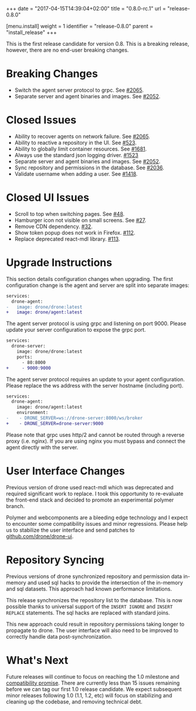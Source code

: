 +++
date = "2017-04-15T14:39:04+02:00"
title = "0.8.0-rc.1"
url = "release-0.8.0"

[menu.install]
  weight = 1
  identifier = "release-0.8.0"
  parent = "install_release"
+++

This is the first release candidate for version 0.8. This is a breaking release, however, there are no end-user breaking changes.

# Breaking Changes

* Switch the agent server protocol to grpc. See [#2065](https://github.com/drone/drone/issues/2065).
* Separate server and agent binaries and images. See [#2052](https://github.com/drone/drone/issues/2052).

# Closed Issues

* Ability to recover agents on network failure. See [#2065](https://github.com/drone/drone/issues/2065).
* Ability to reactive a repository in the UI. See [#523](https://github.com/drone/drone/issues/523).
* Ability to globally limit container resources. See [#1681](https://github.com/drone/drone/issues/1681).
* Always use the standard json logging driver. [#1523](https://github.com/drone/drone/issues/1523)
* Separate server and agent binaries and images. See [#2052](https://github.com/drone/drone/issues/2052).
* Sync repository and permissions in the database. See [#2036](https://github.com/drone/drone/issues/2036).
* Validate username when adding a user. See [#1418](https://github.com/drone/drone/issues/1418).

# Closed UI Issues

* Scroll to top when switching pages. See [#48](https://github.com/drone/drone-ui/issues/48).
* Hamburger icon not visible on small screens. See [#27](https://github.com/drone/drone-ui/issues/27).
* Remove CDN dependency. [#32](https://github.com/drone/drone-ui/issues/32).
* Show token popup does not work in Firefox. [#112](https://github.com/drone/drone-ui/issues/112).
* Replace deprecated react-mdl library. [#113](https://github.com/drone/drone-ui/issues/113).

# Upgrade Instructions

This section details configuration changes when upgrading. The first configuration change is the agent and server are split into separate images:

```diff
services:
  drone-agent:
-   image: drone/drone:latest
+   image: drone/agent:latest
```

The agent server protocol is using grpc and listening on port 9000. Please update your server configuration to expose the grpc port.

```diff
services:
  drone-server:
    image: drone/drone:latest
    ports:
      - 80:8000
+     - 9000:9000
```

The agent server protocol requires an update to your agent configuration. Please replace the ws address with the server hostname (including port).

```diff
services:
  drone-agent:
    image: drone/agent:latest
    environment:
-    - DRONE_SERVER=ws://drone-server:8000/ws/broker
+    - DRONE_SERVER=drone-server:9000
```

Please note that grpc uses http/2 and cannot be routed through a reverse proxy (i.e. nginx). If you are using nginx you must bypass and connect the agent directly with the server.

# User Interface Changes

Previous version of drone used react-mdl which was deprecated and required significant work to replace. I took this opportunity to re-evaluate the front-end stack and decided to promote an experimental polymer branch.

Polymer and webcomponents are a bleeding edge technology and I expect to encounter some compatibility issues and minor regressions. Please help us to stabilize the user interface and send patches to [github.com/drone/drone-ui](https://github.com/drone/drone-ui).

# Repository Syncing

Previous versions of drone synchronized repository and permission data in-memory and used sql hacks to provide the intersection of the in-memory and sql datasets. This approach had known performance limitations.

This release synchronizes the repository list to the database. This is now possible thanks to universal support of the `INSERT IGNORE` and `INSERT REPLACE` statements. The sql hacks are replaced with standard joins.

This new approach could result in repository permissions taking longer to propagate to drone. The user interface will also need to be improved to correctly handle data post-synchronization.

# What's Next

Future releases will continue to focus on reaching the 1.0 milestone and [compatibility promise](https://golang.org/doc/go1compat). There are currently less than 15 issues remaining before we can tag our first 1.0 release candidate. We expect subsequent minor releases following 1.0 (1.1, 1.2, etc) will focus on stabilizing and cleaning up the codebase, and removing technical debt.
